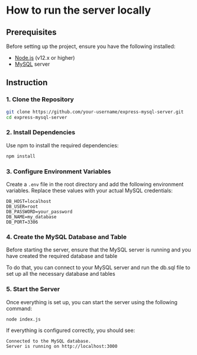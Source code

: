# How to run the server locally

## Prerequisites
Before setting up the project, ensure you have the following installed:

- [Node.js](https://nodejs.org/) (v12.x or higher)
- [MySQL](https://dev.mysql.com/downloads/) server

## Instruction
### 1. Clone the Repository

```bash
git clone https://github.com/your-username/express-mysql-server.git
cd express-mysql-server
```

### 2. Install Dependencies

Use npm to install the required dependencies:

```bash
npm install
```

### 3. Configure Environment Variables

Create a `.env` file in the root directory and add the following environment variables. Replace these values with your actual MySQL credentials:

```
DB_HOST=localhost
DB_USER=root
DB_PASSWORD=your_password
DB_NAME=my_database
DB_PORT=3306
```

### 4. Create the MySQL Database and Table

Before starting the server, ensure that the MySQL server is running and you have created the required database and table

To do that, you can connect to your MySQL server and run the db.sql file to set up all the necessary database and tables

### 5. Start the Server

Once everything is set up, you can start the server using the following command:

```bash
node index.js
```

If everything is configured correctly, you should see:

```
Connected to the MySQL database.
Server is running on http://localhost:3000
```